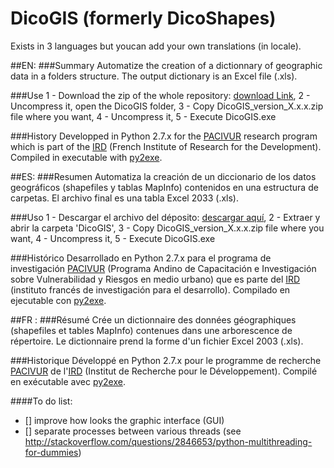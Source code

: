﻿DicoGIS (formerly DicoShapes)
==========
Exists in 3 languages but youcan add your own translations (in locale).

##EN:
###Summary
Automatize the creation of a dictionnary of geographic data in a folders structure. The output dictionary is an Excel file (.xls).

###Use
 1 - Download the zip of the whole repository:  <a href="https://github.com/Guts/DicoGIS/archive/master.zip" target="_blank">download Link</a>,
 2 - Uncompress it, open the DicoGIS folder,
 3 - Copy DicoGIS_version_X.x.x.zip file where you want,
 4 - Uncompress it,
 5 - Execute DicoGIS.exe

###History
Developped in Python 2.7.x for the  [PACIVUR](http://www.ifeanet.org/pacivur/) research program which is part of the [IRD](http://en.ird.fr/) (French Institute of Research for the Development).
Compiled in executable with [py2exe](http://www.py2exe.org/).

##ES:
###Resumen
Automatiza la creación de un diccionario de los datos geográficos (shapefiles y tablas MapInfo) contenidos en una estructura de carpetas. El archivo final es una tabla Excel 2033 (.xls).

###Uso
 1 - Descargar el archivo del déposito:  <a href="https://github.com/Guts/DicoGIS/archive/master.zip" target="_blank">descargar aquí</a>,
 2 - Extraer y abrir la carpeta 'DicoGIS',
 3 - Copy DicoGIS_version_X.x.x.zip file where you want,
 4 - Uncompress it,
 5 - Execute DicoGIS.exe

###Histórico
Desarrollado en Python 2.7.x para el programa de investigación [PACIVUR](http://www.ifeanet.org/pacivur/) (Programa Andino de Capacitación e Investigación sobre Vulnerabilidad y Riesgos en medio urbano) que es parte del [IRD](http://es.ird.fr/) (instituto francés de investigación para el desarrollo).
Compilado en ejecutable con [py2exe](http://www.py2exe.org/).

##FR :
###Résumé
Crée un dictionnaire des données géographiques (shapefiles et tables MapInfo) contenues dans une arborescence de répertoire. Le dictionnaire prend la forme d'un fichier Excel 2003 (.xls).

###Historique
Développé en Python 2.7.x pour le programme de recherche  [PACIVUR](http://www.prodig.cnrs.fr/spip.php?article1885) de l'[IRD](http://www.ird.fr/) (Institut de Recherche pour le Développement).
Compilé en exécutable avec [py2exe](http://www.py2exe.org/).



####To do list:
- [] improve how looks the graphic interface (GUI)
- [] separate processes between various threads (see http://stackoverflow.com/questions/2846653/python-multithreading-for-dummies)